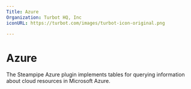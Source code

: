 ```yaml
---
Title: Azure
Organization: Turbot HQ, Inc
iconURL: https://turbot.com/images/turbot-icon-original.png

---
```


# Azure

The Steampipe Azure plugin implements tables for querying information about cloud resources in Microsoft Azure.